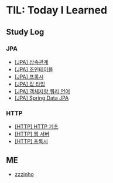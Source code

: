 # TIL:  Today I Learned
## Study Log
### JPA
- [[JPA] 상속관계](./JPA/상속관계.md)
- [[JPA] 조인테이블](./JPA/조인%20테이블.md)
- [[JPA] 프록시](./JPA/프록시.md)
- [[JPA] 값 타입](./JPA/값_타입.md)
- [[JPA] 객체지향 쿼리 언어](./JPA/객체지향_쿼리_언어.md)
- [[JPA] Spring Data JPA](./JPA/Spring_Data_JPA.md)


### HTTP 
- [[HTTP] HTTP 기초](./HTTP/HTTP_웹의_기초.md)
- [[HTTP] 웹 서버](./HTTP/웹_서버.md)
- [[HTTP] 프록시](./HTTP/프록시.md)
## ME
- [zzzinho](https://github.com/zzzinho)